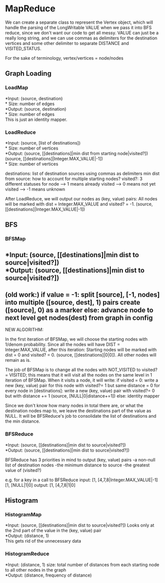 MapReduce
=========

We can create a separate class to represent the Vertex object, which will handle the parsing of the LongWritable VALUE when we pass it into BFS reduce, since we don't want our code to get all messy. VALUE can just be a really long string, and we can use commas as delimiters for the destination vertices and some other delimiter to separate DISTANCE and VISITED_STATUS.

For the sake of terminology, vertex/vertices = node/nodes

## Graph Loading
### LoadMap
*Input: (source, destination)  
    * Size: number of edges  
*Output: (source, destination)   
    * Size: number of edges  
This is just an identity mapper.  

### LoadReduce
*Input: (source, [list of destinations])  
    * Size: number of vertices  
*Output: (source, [[destinations]|min dist from starting node|visited?])
	 (source, [[destinations]|Integer.MAX_VALUE|-1])  
    * Size: number of vertices

destinations: list of destination sources using commas as delimiters
min dist from source: how to account for multiple starting nodes?
visited?: 3 different statuses for node
--> 1 means already visited
--> 0 means not yet visited
--> -1 means unknown

After LoadReduce, we will output our nodes as (key, value) pairs:
All nodes will be marked with dist = Integer.MAX_VALUE and visited? = -1.
    	  (source, [[destinations]|Integer.MAX_VALUE|-1])

## BFS
### BFSMap  
*Input: (source, [[destinations]|min dist to source|visited?])  
*Output: (source, [[destinations]|min dist to source|visited?])
---------------------------------
(old work:)
if value = -1:
	split [source], [-1, nodes] into multiple ([source, dest], 1) pairs
	create ([source], 0) as a marker
else:
	advance node to next level
	get nodes(dest) from graph in config 
---------------------------------

NEW ALGORITHM:

In the first iteration of BFSMap, we will choose the starting nodes with 1/denom probability. Since all the nodes will have DIST = Integer.MAX_VALUE, after this iteration:
   Starting nodes will be marked with dist = 0 and visited? = 0.
	 (source, [[destinations]|0|0]).
All other nodes will remain as is.

The job of BFSMap is to change all the nodes with NOT_VISITED to visited? = VISITED; this means that it will visit all the nodes on the same level in 1 iteration of BFSMap. When it visits a node, it will write:
if visited = 0:
   write a new (key, value) pair for this node with visited?= 1 but same distance = 0
   for every node in [destinations]:
   write a new (key, value) pair with visited?= 0 but with distance += 1
   (source, [NULL|0|distance+=1])
else:
   identity mapper

Since we don't know how many nodes in total there are, or what the destination nodes map to, we leave the destinations part of the value as NULL. It will be BFSReduce's job to consolidate the list of destinations and the min distance.


### BFSReduce
*Input: (source, [[destinations]|min dist to source|visited?])  
*Output: (source, [[destinations]|min dist to source|visited?])

BFSReduce has 3 priorities in mind to output (key, value) pairs
-a non-null list of destination nodes
-the minimum distance to source
-the greatest value of (visited?)

e.g. for a key in a call to BFSReduce
input:
[1, [4,7,8|Integer.MAX_VALUE|-1]
[1, [NULL|1|0]
output:
[1, [4,7,8|1|0]

## Histogram
### HistogramMap
*Input: (source, [[destinations]|min dist to source|visited?])
	Looks only at the 2nd part of the value in the (key, value) pair  
*Output: (distance, 1)  
This gets rid of the unnecessary data  

### HistogramReduce
*Input: (distance, 1)
size: total number of distances from each starting node to all other nodes in the graph  
*Output: (distance, frequency of distance)

